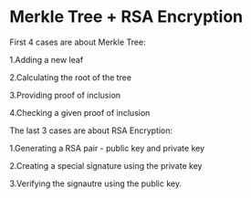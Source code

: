 # Merkle Tree + RSA Encryption
First 4 cases are about Merkle Tree:

1.Adding a new leaf 

2.Calculating the root of the tree 

3.Providing proof of inclusion

4.Checking a given proof of inclusion

The last 3 cases are about RSA Encryption:

1.Generating a RSA pair - public key and private key

2.Creating a special signature using the private key

3.Verifying the signautre using the public key.
